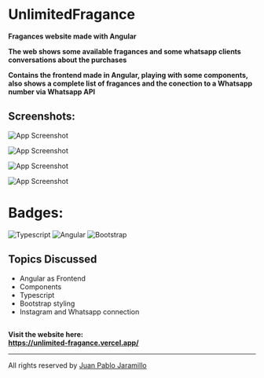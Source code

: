 # UnlimitedFragance

**Fragances website made with Angular**

**The web shows some available fragances and some whatsapp clients conversations about the purchases**

**Contains the frontend made in Angular, playing with some components, also shows a complete list of fragances and the conection to a Whatsapp number via Whatsapp API**

## Screenshots:
![App Screenshot](https://scontent.feoh1-1.fna.fbcdn.net/v/t1.15752-9/356605588_6649851171700181_4308949846614401198_n.png?_nc_cat=100&ccb=1-7&_nc_sid=ae9488&_nc_eui2=AeGaCpySU5ezCZFRGPZ-QDXeerEdAhsYbNZ6sR0CGxhs1qnw2ac0aEebqB6BzkYfMfhHP6uay85n5rEUCFNKLEbR&_nc_ohc=-QjylRAN4EoAX-Ptzpc&_nc_ht=scontent.feoh1-1.fna&oh=03_AdSkMVnnSGcLOUMn0i37rT1-2pob1uP-F5xg3SMiOu1e8A&oe=64C00FED)

![App Screenshot](https://scontent.feoh1-1.fna.fbcdn.net/v/t1.15752-9/354199153_3542544852732929_5950804426354298622_n.png?_nc_cat=103&ccb=1-7&_nc_sid=ae9488&_nc_eui2=AeEynzoR65MTSjJQEYjGMuPnmOI1BtymkjiY4jUG3KaSOAldIGahOyvq_E-iji9WEmNvpRPB66XMR8dMfLhEc2pA&_nc_ohc=cX7GuhViiGUAX8y_HnR&_nc_ht=scontent.feoh1-1.fna&oh=03_AdQm4wxf5SSB6OiVgElCdEfSp4AbwcflcvWK7BycX43OEQ&oe=64C00071)

![App Screenshot](https://scontent.feoh1-1.fna.fbcdn.net/v/t1.15752-9/356472552_652449299714361_2887901910484368731_n.png?_nc_cat=109&ccb=1-7&_nc_sid=ae9488&_nc_eui2=AeEZNQrA5wTnMYmm3HqV0eoPPhd01Q9bCpw-F3TVD1sKnEXSh5KbS7gGVCDgAcMYxx_72b4i3SXRfojTw1buelIJ&_nc_ohc=e8ehwXIs8oIAX-aOGD4&_nc_ht=scontent.feoh1-1.fna&oh=03_AdRTcnw8hdcgIpmLPsJNu43ndfa1HK9Gr169keUs6JYO4w&oe=64C00C4E)

![App Screenshot](https://scontent.feoh3-1.fna.fbcdn.net/v/t1.15752-9/355049294_1051348075830830_5627884105925998812_n.png?_nc_cat=110&ccb=1-7&_nc_sid=ae9488&_nc_eui2=AeFZUW4r2u7vNqRToWr6XL8h5MU7StKvuznkxTtK0q-7ObUcDjAG1mbWWB5hWynfo2a153NRQYtv-FMIVanBCkJF&_nc_ohc=KGMvEPNGXB8AX-fWN-0&_nc_ht=scontent.feoh3-1.fna&oh=03_AdRlkIENLEMCV0meXjQwRIDm2HInDUkn3ZzwCVXGUub5aQ&oe=64C1DEDA)

# Badges: 	
![Typescript](https://img.shields.io/badge/TypeScript-007ACC?style=for-the-badge&logo=typescript&logoColor=white)
![Angular](https://img.shields.io/badge/Angular-DD0031?style=for-the-badge&logo=angular&logoColor=white)
![Bootstrap](https://img.shields.io/badge/Bootstrap-563D7C?style=for-the-badge&logo=bootstrap&logoColor=white)
 
 ## Topics Discussed
 * Angular as Frontend
 * Components
 * Typescript
 * Bootstrap styling
 * Instagram and Whatsapp connection

 ##

**Visit the website here:  
https://unlimited-fragance.vercel.app/** 

 * *** 
 
All rights reserved by [Juan Pablo Jaramillo](https://github.com/Pablogiraldo96)
